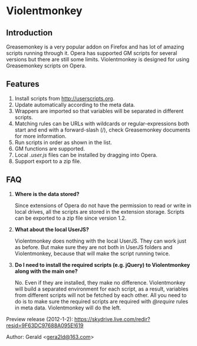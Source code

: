 Violentmonkey
=============
Introduction
-------------
Greasemonkey is a very popular addon on Firefox and has lot of amazing scripts running through it. Opera has supported GM scripts for several versions but there are still some limits. Violentmonkey is designed for using Greasemonkey scripts on Opera.

Features
-------------
1. Install scripts from <http://userscripts.org>.
1. Update automatically according to the meta data.
1. Wrappers are imported so that variables will be separated in different scripts.
1. Matching rules can be URLs with wildcards or regular-expressions both start and end with a forward-slash (/), check Greasemonkey documents for more information.
1. Run scripts in order as shown in the list.
1. GM functions are supported.
1. Local *.user.js* files can be installed by dragging into Opera.
1. Support export to a zip file.

FAQ
-------------
1. <a name=faq_store></a>**Where is the data stored?**

   Since extensions of Opera do not have the permission to read or write in local drives, all the scripts are stored in the extension storage. Scripts can be exported to a zip file since version 1.2.

1. <a name=faq_local></a>**What about the local UserJS?**

   Violentmonkey does nothing with the local UserJS. They can work just as before. But make sure they are not both in UserJS folders and Violentmonkey, because that will make the script running twice.

1. <a name=faq_lib></a>**Do I need to install the required scripts (e.g. jQuery) to Violentmonkey along with the main one?**

   No. Even if they are installed, they make no difference. Violentmonkey will build a separated environment for each script, as a result, variables from different scripts will not be fetched by each other. All you need to do is to make sure the required scripts are required with *@require* rules in meta data. Violentmonkey will do the left.

Preview release (2012-1-2): <https://skydrive.live.com/redir?resid=9F63DC97688A095E!619>

Author: Gerald &lt;<gera2ld@163.com>&gt;
